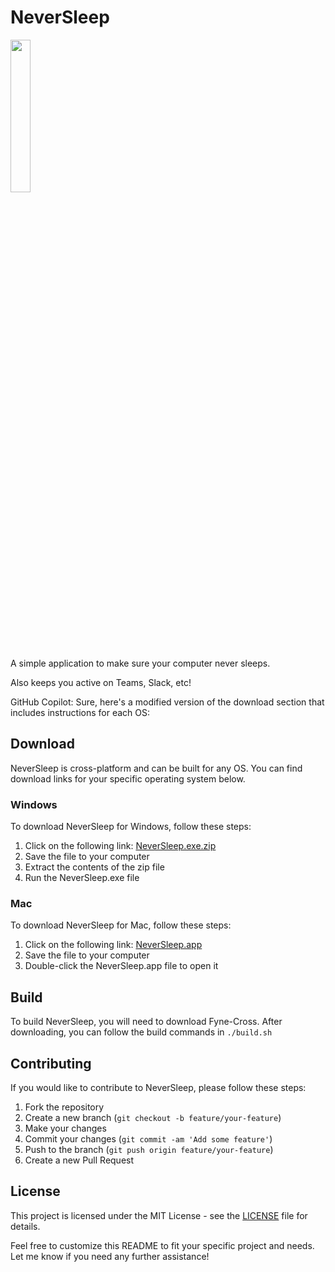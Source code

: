 # NeverSleep
<img src="/img/alternate.png" style="width:25%"></img>

A simple application to make sure your computer never sleeps. 

Also keeps you active on Teams, Slack, etc!


GitHub Copilot: Sure, here's a modified version of the download section that includes instructions for each OS:

## Download

NeverSleep is cross-platform and can be built for any OS. You can find download links for your specific operating system below.

### Windows

To download NeverSleep for Windows, follow these steps:

1. Click on the following link: [NeverSleep.exe.zip](https://raw.githubusercontent.com/guffelman/NeverSleep/master/build/dist/windows-arm64/NeverSleep.exe.zip)
2. Save the file to your computer
3. Extract the contents of the zip file
4. Run the NeverSleep.exe file

### Mac

To download NeverSleep for Mac, follow these steps:

1. Click on the following link: [NeverSleep.app](https://raw.githubusercontent.com/guffelman/NeverSleep/master/build/dist/darwin-arm64/NeverSleep-mac.zip)
2. Save the file to your computer
3. Double-click the NeverSleep.app file to open it


## Build

To build NeverSleep, you will need to download Fyne-Cross. After downloading, you can follow the build commands in `./build.sh`

## Contributing

If you would like to contribute to NeverSleep, please follow these steps:

1. Fork the repository
2. Create a new branch (`git checkout -b feature/your-feature`)
3. Make your changes
4. Commit your changes (`git commit -am 'Add some feature'`)
5. Push to the branch (`git push origin feature/your-feature`)
6. Create a new Pull Request

## License

This project is licensed under the MIT License - see the [LICENSE](LICENSE) file for details.

Feel free to customize this README to fit your specific project and needs. Let me know if you need any further assistance!
